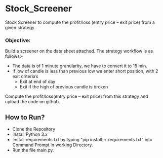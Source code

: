 # Stock_Screener
Stock Screener to compute the profit/loss (entry price – exit price) from a given strategy .

### Objective:
Build a screener on the data sheet attached. 
The strategy workflow is as follows:-
  - The data is of 1 minute granularity, we have to convert it to 15 min.
  - If low of candle is less than previous low we enter short position, with 2 exit criteria’s
      - Exit at end of day
      - Exit if the high of previous candle is broken
      
Compute the profit/loss(entry price – exit price) from this strategy and upload the code on github.

## How to Run?
  - Clone the Repository
  - Install Python 3.x
  - Install requirements.txt by typing "pip install -r requirements.txt" into Command Prompt in working Directory.
  - Run the file main.py.
